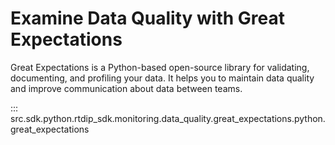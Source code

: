 # Examine Data Quality with Great Expectations

Great Expectations is a Python-based open-source library for validating, documenting, and profiling your data. It helps you to maintain data quality and improve communication about data between teams.

::: src.sdk.python.rtdip_sdk.monitoring.data_quality.great_expectations.python.great_expectations